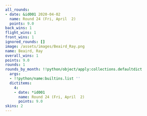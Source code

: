 ```yaml
---
all_rounds:
- date: &id001 2020-04-02
  name: Round 24 (Fri, April  2)
  points: 9.0
back_wins: 1
flight_wins: 1
front_wins: 1
ignored_rounds: []
image: /assets/images/Beaird_Ray.png
name: Beaird, Ray
overall_wins: 1
points: 9.0
rounds: 1
rounds_by_month: !!python/object/apply:collections.defaultdict
  args:
  - !!python/name:builtins.list ''
  dictitems:
    4:
    - date: *id001
      name: Round 24 (Fri, April  2)
      points: 9.0
skins: 2
---
```

